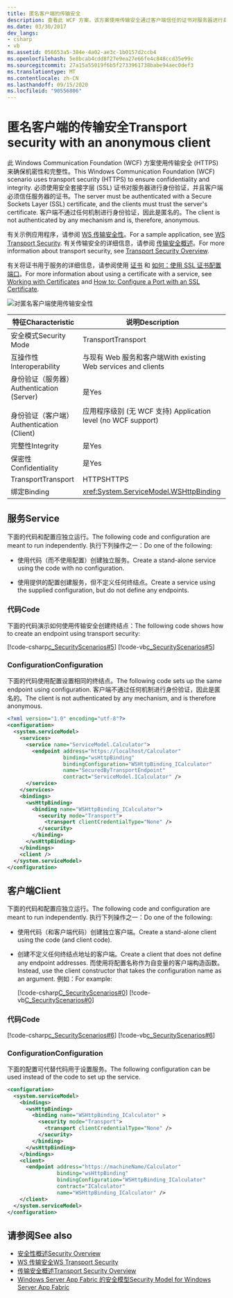 ```yaml
---
title: 匿名客户端的传输安全
description: 查看此 WCF 方案，该方案使用传输安全通过客户端信任的证书对服务器进行身份验证。 未对客户端进行身份验证。
ms.date: 03/30/2017
dev_langs:
- csharp
- vb
ms.assetid: 056653a5-384e-4a02-ae3c-1b0157d2ccb4
ms.openlocfilehash: 5e8bcab4cdd8f27e9ea27e66fe4c848ccd35e99c
ms.sourcegitcommit: 27a15a55019f6b5f2733961738babe94aec0def3
ms.translationtype: MT
ms.contentlocale: zh-CN
ms.lasthandoff: 09/15/2020
ms.locfileid: "90556806"
---
```

# <a name="transport-security-with-an-anonymous-client"></a><span data-ttu-id="ad262-104">匿名客户端的传输安全</span><span class="sxs-lookup"><span data-stu-id="ad262-104">Transport security with an anonymous client</span></span>

<span data-ttu-id="ad262-105">此 Windows Communication Foundation (WCF) 方案使用传输安全 (HTTPS) 来确保机密性和完整性。</span><span class="sxs-lookup"><span data-stu-id="ad262-105">This Windows Communication Foundation (WCF) scenario uses transport security (HTTPS) to ensure confidentiality and integrity.</span></span> <span data-ttu-id="ad262-106">必须使用安全套接字层 (SSL) 证书对服务器进行身份验证，并且客户端必须信任服务器的证书。</span><span class="sxs-lookup"><span data-stu-id="ad262-106">The server must be authenticated with a Secure Sockets Layer (SSL) certificate, and the clients must trust the server's certificate.</span></span> <span data-ttu-id="ad262-107">客户端不通过任何机制进行身份验证，因此是匿名的。</span><span class="sxs-lookup"><span data-stu-id="ad262-107">The client is not authenticated by any mechanism and is, therefore, anonymous.</span></span>

<span data-ttu-id="ad262-108">有关示例应用程序，请参阅 [WS 传输安全性](../samples/ws-transport-security.md)。</span><span class="sxs-lookup"><span data-stu-id="ad262-108">For a sample application, see [WS Transport Security](../samples/ws-transport-security.md).</span></span> <span data-ttu-id="ad262-109">有关传输安全的详细信息，请参阅 [传输安全概述](transport-security-overview.md)。</span><span class="sxs-lookup"><span data-stu-id="ad262-109">For more information about transport security, see [Transport Security Overview](transport-security-overview.md).</span></span>

<span data-ttu-id="ad262-110">有关将证书用于服务的详细信息，请参阅使用 [证书](working-with-certificates.md) 和 [如何：使用 SSL 证书配置端口](how-to-configure-a-port-with-an-ssl-certificate.md)。</span><span class="sxs-lookup"><span data-stu-id="ad262-110">For more information about using a certificate with a service, see [Working with Certificates](working-with-certificates.md) and [How to: Configure a Port with an SSL Certificate](how-to-configure-a-port-with-an-ssl-certificate.md).</span></span>

![对匿名客户端使用传输安全性](./media/8fa2e931-0cfb-4aaa-9272-91d652b85d8d.gif)

|<span data-ttu-id="ad262-112">特征</span><span class="sxs-lookup"><span data-stu-id="ad262-112">Characteristic</span></span>|<span data-ttu-id="ad262-113">说明</span><span class="sxs-lookup"><span data-stu-id="ad262-113">Description</span></span>|
|--------------------|-----------------|
|<span data-ttu-id="ad262-114">安全模式</span><span class="sxs-lookup"><span data-stu-id="ad262-114">Security Mode</span></span>|<span data-ttu-id="ad262-115">Transport</span><span class="sxs-lookup"><span data-stu-id="ad262-115">Transport</span></span>|
|<span data-ttu-id="ad262-116">互操作性</span><span class="sxs-lookup"><span data-stu-id="ad262-116">Interoperability</span></span>|<span data-ttu-id="ad262-117">与现有 Web 服务和客户端</span><span class="sxs-lookup"><span data-stu-id="ad262-117">With existing Web services and clients</span></span>|
|<span data-ttu-id="ad262-118">身份验证（服务器）</span><span class="sxs-lookup"><span data-stu-id="ad262-118">Authentication (Server)</span></span><br /><br /> <span data-ttu-id="ad262-119">身份验证（客户端）</span><span class="sxs-lookup"><span data-stu-id="ad262-119">Authentication (Client)</span></span>|<span data-ttu-id="ad262-120">是</span><span class="sxs-lookup"><span data-stu-id="ad262-120">Yes</span></span><br /><br /> <span data-ttu-id="ad262-121">应用程序级别 (无 WCF 支持) </span><span class="sxs-lookup"><span data-stu-id="ad262-121">Application level (no WCF support)</span></span>|
|<span data-ttu-id="ad262-122">完整性</span><span class="sxs-lookup"><span data-stu-id="ad262-122">Integrity</span></span>|<span data-ttu-id="ad262-123">是</span><span class="sxs-lookup"><span data-stu-id="ad262-123">Yes</span></span>|
|<span data-ttu-id="ad262-124">保密性</span><span class="sxs-lookup"><span data-stu-id="ad262-124">Confidentiality</span></span>|<span data-ttu-id="ad262-125">是</span><span class="sxs-lookup"><span data-stu-id="ad262-125">Yes</span></span>|
|<span data-ttu-id="ad262-126">Transport</span><span class="sxs-lookup"><span data-stu-id="ad262-126">Transport</span></span>|<span data-ttu-id="ad262-127">HTTPS</span><span class="sxs-lookup"><span data-stu-id="ad262-127">HTTPS</span></span>|
|<span data-ttu-id="ad262-128">绑定</span><span class="sxs-lookup"><span data-stu-id="ad262-128">Binding</span></span>|<xref:System.ServiceModel.WSHttpBinding>|

## <a name="service"></a><span data-ttu-id="ad262-129">服务</span><span class="sxs-lookup"><span data-stu-id="ad262-129">Service</span></span>

<span data-ttu-id="ad262-130">下面的代码和配置应独立运行。</span><span class="sxs-lookup"><span data-stu-id="ad262-130">The following code and configuration are meant to run independently.</span></span> <span data-ttu-id="ad262-131">执行下列操作之一：</span><span class="sxs-lookup"><span data-stu-id="ad262-131">Do one of the following:</span></span>

- <span data-ttu-id="ad262-132">使用代码（而不使用配置）创建独立服务。</span><span class="sxs-lookup"><span data-stu-id="ad262-132">Create a stand-alone service using the code with no configuration.</span></span>

- <span data-ttu-id="ad262-133">使用提供的配置创建服务，但不定义任何终结点。</span><span class="sxs-lookup"><span data-stu-id="ad262-133">Create a service using the supplied configuration, but do not define any endpoints.</span></span>

### <a name="code"></a><span data-ttu-id="ad262-134">代码</span><span class="sxs-lookup"><span data-stu-id="ad262-134">Code</span></span>

<span data-ttu-id="ad262-135">下面的代码演示如何使用传输安全创建终结点：</span><span class="sxs-lookup"><span data-stu-id="ad262-135">The following code shows how to create an endpoint using transport security:</span></span>

[!code-csharp[c_SecurityScenarios#5](~/samples/snippets/csharp/VS_Snippets_CFX/c_securityscenarios/cs/source.cs#5)]
[!code-vb[c_SecurityScenarios#5](~/samples/snippets/visualbasic/VS_Snippets_CFX/c_securityscenarios/vb/source.vb#5)]

### <a name="configuration"></a><span data-ttu-id="ad262-136">Configuration</span><span class="sxs-lookup"><span data-stu-id="ad262-136">Configuration</span></span>

<span data-ttu-id="ad262-137">下面的代码使用配置设置相同的终结点。</span><span class="sxs-lookup"><span data-stu-id="ad262-137">The following code sets up the same endpoint using configuration.</span></span> <span data-ttu-id="ad262-138">客户端不通过任何机制进行身份验证，因此是匿名的。</span><span class="sxs-lookup"><span data-stu-id="ad262-138">The client is not authenticated by any mechanism, and is therefore anonymous.</span></span>

```xml
<?xml version="1.0" encoding="utf-8"?>
<configuration>
  <system.serviceModel>
    <services>
      <service name="ServiceModel.Calculator">
        <endpoint address="https://localhost/Calculator"
                  binding="wsHttpBinding"
                  bindingConfiguration="WSHttpBinding_ICalculator"
                  name="SecuredByTransportEndpoint"
                  contract="ServiceModel.ICalculator" />
      </service>
    </services>
    <bindings>
      <wsHttpBinding>
        <binding name="WSHttpBinding_ICalculator">
          <security mode="Transport">
            <transport clientCredentialType="None" />
          </security>
        </binding>
      </wsHttpBinding>
    </bindings>
    <client />
  </system.serviceModel>
</configuration>
```

## <a name="client"></a><span data-ttu-id="ad262-139">客户端</span><span class="sxs-lookup"><span data-stu-id="ad262-139">Client</span></span>

<span data-ttu-id="ad262-140">下面的代码和配置应独立运行。</span><span class="sxs-lookup"><span data-stu-id="ad262-140">The following code and configuration are meant to run independently.</span></span> <span data-ttu-id="ad262-141">执行下列操作之一：</span><span class="sxs-lookup"><span data-stu-id="ad262-141">Do one of the following:</span></span>

- <span data-ttu-id="ad262-142">使用代码（和客户端代码）创建独立客户端。</span><span class="sxs-lookup"><span data-stu-id="ad262-142">Create a stand-alone client using the code (and client code).</span></span>

- <span data-ttu-id="ad262-143">创建不定义任何终结点地址的客户端。</span><span class="sxs-lookup"><span data-stu-id="ad262-143">Create a client that does not define any endpoint addresses.</span></span> <span data-ttu-id="ad262-144">而使用将配置名称作为自变量的客户端构造函数。</span><span class="sxs-lookup"><span data-stu-id="ad262-144">Instead, use the client constructor that takes the configuration name as an argument.</span></span> <span data-ttu-id="ad262-145">例如：</span><span class="sxs-lookup"><span data-stu-id="ad262-145">For example:</span></span>

     [!code-csharp[C_SecurityScenarios#0](~/samples/snippets/csharp/VS_Snippets_CFX/c_securityscenarios/cs/source.cs#0)]
     [!code-vb[C_SecurityScenarios#0](~/samples/snippets/visualbasic/VS_Snippets_CFX/c_securityscenarios/vb/source.vb#0)]

### <a name="code"></a><span data-ttu-id="ad262-146">代码</span><span class="sxs-lookup"><span data-stu-id="ad262-146">Code</span></span>

[!code-csharp[c_SecurityScenarios#6](~/samples/snippets/csharp/VS_Snippets_CFX/c_securityscenarios/cs/source.cs#6)]
[!code-vb[c_SecurityScenarios#6](~/samples/snippets/visualbasic/VS_Snippets_CFX/c_securityscenarios/vb/source.vb#6)]

### <a name="configuration"></a><span data-ttu-id="ad262-147">Configuration</span><span class="sxs-lookup"><span data-stu-id="ad262-147">Configuration</span></span>

<span data-ttu-id="ad262-148">下面的配置可代替代码用于设置服务。</span><span class="sxs-lookup"><span data-stu-id="ad262-148">The following configuration can be used instead of the code to set up the service.</span></span>

```xml
<configuration>
  <system.serviceModel>
    <bindings>
      <wsHttpBinding>
        <binding name="WSHttpBinding_ICalculator" >
          <security mode="Transport">
            <transport clientCredentialType="None" />
          </security>
        </binding>
      </wsHttpBinding>
    </bindings>
    <client>
      <endpoint address="https://machineName/Calculator"
                binding="wsHttpBinding"
                bindingConfiguration="WSHttpBinding_ICalculator"
                contract="ICalculator"
                name="WSHttpBinding_ICalculator" />
    </client>
  </system.serviceModel>
</configuration>
```

## <a name="see-also"></a><span data-ttu-id="ad262-149">请参阅</span><span class="sxs-lookup"><span data-stu-id="ad262-149">See also</span></span>

- [<span data-ttu-id="ad262-150">安全性概述</span><span class="sxs-lookup"><span data-stu-id="ad262-150">Security Overview</span></span>](security-overview.md)
- [<span data-ttu-id="ad262-151">WS 传输安全</span><span class="sxs-lookup"><span data-stu-id="ad262-151">WS Transport Security</span></span>](../samples/ws-transport-security.md)
- [<span data-ttu-id="ad262-152">传输安全概述</span><span class="sxs-lookup"><span data-stu-id="ad262-152">Transport Security Overview</span></span>](transport-security-overview.md)
- <span data-ttu-id="ad262-153">[Windows Server App Fabric 的安全模型](/previous-versions/appfabric/ee677202(v=azure.10))</span><span class="sxs-lookup"><span data-stu-id="ad262-153">[Security Model for Windows Server App Fabric](/previous-versions/appfabric/ee677202(v=azure.10))</span></span>
